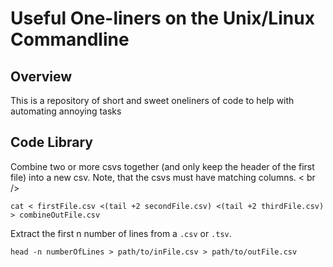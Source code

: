 # Useful One-liners on the Unix/Linux Commandline

## Overview
This is a repository of short and sweet oneliners of code to help with automating annoying tasks

## Code Library

Combine two or more csvs together (and only keep the header of the first file) into a new csv.  Note, that the csvs must have matching columns.
< br />

`cat < firstFile.csv <(tail +2 secondFile.csv) <(tail +2 thirdFile.csv) > combineOutFile.csv`

Extract the first n number of lines from a `.csv` or `.tsv`.

`head -n numberOfLines > path/to/inFile.csv > path/to/outFile.csv`


